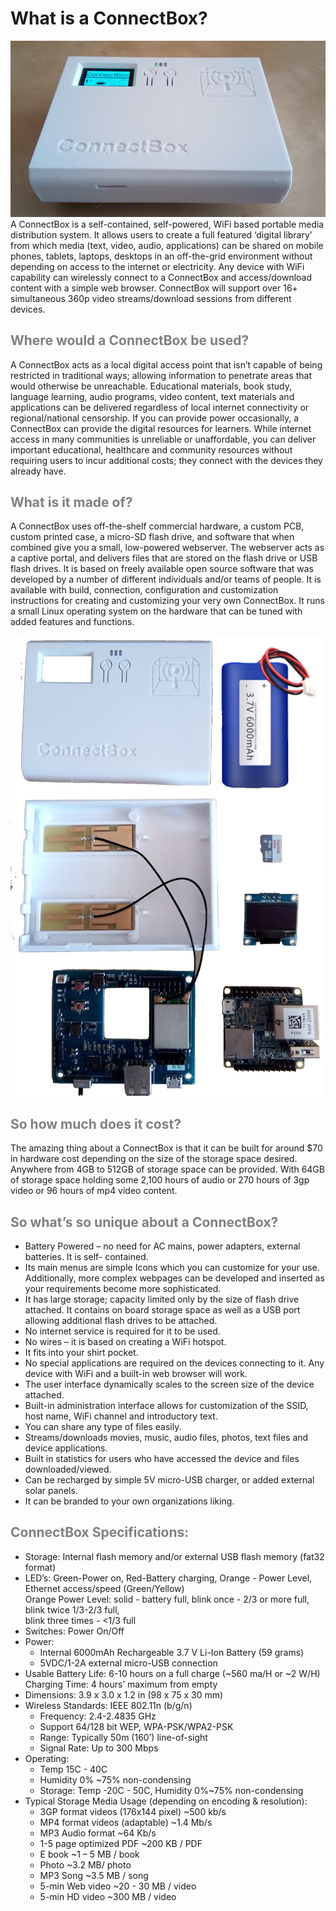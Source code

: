 # What is a ConnectBox?

![disassembled box](https://raw.githubusercontent.com/ConnectBox/website_posts/master/what_is_connectbox/cb.png "Disassembled ConnectBox")
A ConnectBox is a self-contained, self-powered, WiFi based portable media distribution system. It allows users to create a full featured ‘digital library’ from which media (text, video, audio, applications) can be shared on mobile phones, tablets, laptops, desktops in an off-the-grid environment without depending on access to the internet or electricity. Any device with WiFi capability can wirelessly connect to a ConnectBox and access/download content with a simple web browser. ConnectBox will support over 16+ simultaneous 360p video streams/download sessions from different devices.

## **<span style="color:gray">Where would a ConnectBox be used?</span>**

A ConnectBox acts as a local digital access point that isn’t capable of being restricted in traditional ways; allowing information to penetrate areas that would otherwise be unreachable. Educational materials, book study, language learning, audio programs, video content, text materials and applications can be delivered regardless of local internet connectivity or regional/national censorship. If you can provide power occasionally, a ConnectBox can provide the digital resources for learners. While internet access in many communities is unreliable or unaffordable, you can deliver important educational, healthcare and community resources without requiring users to incur additional costs; they connect with the devices they already have.

## **<span style="color:gray">What is it made of?</span>**

A ConnectBox uses off-the-shelf commercial hardware, a custom PCB, custom printed case, a micro-SD flash drive, and software that when combined give you a small, low-powered webserver. The webserver acts as a captive portal, and delivers files that are stored on the flash drive or USB flash drives. It is based on freely available open source software that was developed by a number of different individuals and/or teams of people. It is available with build, connection, configuration and customization instructions for creating and customizing your very own ConnectBox. It runs a small Linux operating system on the hardware that can be tuned with added features and functions.

![disassembled box](https://raw.githubusercontent.com/ConnectBox/website_posts/master/what_is_connectbox/connectbox_parts.png "Disassembled ConnectBox")


## **<span style="color:gray">So how much does it cost?</span>**

The amazing thing about a ConnectBox is that it can be built for around $70 in hardware cost depending on the size of the storage space desired. Anywhere from 4GB to 512GB of storage space can be provided. With 64GB of storage space holding some 2,100 hours of audio or 270 hours of 3gp video or 96 hours of mp4 video content.

## **<span style="color:gray">So what’s so unique about a ConnectBox?</span>**

+ Battery Powered – no need for AC mains, power adapters, external batteries. It is self- contained.
+ Its main menus are simple Icons which you can customize for your use. Additionally, more complex webpages can be developed and inserted as your requirements become more sophisticated.
+ It has large storage; capacity limited only by the size of flash drive attached. It contains on board storage space as well as a USB port allowing additional flash drives to be attached.
+ No internet service is required for it to be used.
+ No wires – it is based on creating a WiFi hotspot.
+ It fits into your shirt pocket.
+ No special applications are required on the devices connecting to it. Any device with WiFi and a built-in web browser will work.
+ The user interface dynamically scales to the screen size of the device attached.
+ Built-in administration interface allows for customization of the SSID, host name, WiFi channel and introductory text.
+ You can share any type of files easily.
+ Streams/downloads movies, music, audio files, photos, text files and device applications.
+ Built in statistics for users who have accessed the device and files downloaded/viewed.
+ Can be recharged by simple 5V micro-USB charger, or added external solar panels.
+ It can be branded to your own organizations liking.

## **<span style="color:gray">ConnectBox Specifications:</span>**

+ Storage: Internal flash memory and/or external USB flash memory (fat32 format) 
+ LED’s: Green-Power on, Red-Battery charging, Orange - Power Level, Ethernet access/speed (Green/Yellow)  
        Orange Power Level: solid - battery full, blink once - 2/3 or more full, blink twice 1/3-2/3 full,  
        blink three times - <1/3 full  
+ Switches: Power On/Off
+ Power: 
    + Internal 6000mAh Rechargeable 3.7 V Li-Ion Battery (59 grams)
    + 5VDC/1-2A external micro-USB connection
+ Usable Battery Life: 6-10 hours on a full charge (~560 ma/H or ~2 W/H) Charging Time: 4 hours’ maximum from empty
+ Dimensions: 3.9 x 3.0 x 1.2 in (98 x 75 x 30 mm)
+ Wireless Standards: IEEE 802.11n (b/g/n)
    + Frequency: 2.4-2.4835 GHz
    + Support 64/128 bit WEP, WPA-PSK/WPA2-PSK
    + Range: Typically 50m (160’) line-of-sight
    + Signal Rate: Up to 300 Mbps
+ Operating: 
    + Temp 15C - 40C
    + Humidity 0% ~75% non-condensing 
    + Storage: Temp -20C - 50C, Humidity 0%~75% non-condensing
+ Typical Storage Media Usage (depending on encoding & resolution):
    + 3GP format videos (176x144 pixel) ~500 kb/s 
    + MP4 format videos (adaptable) ~1.4 Mb/s
    + MP3 Audio format ~64 Kb/s
    + 1-5 page optimized PDF ~200 KB / PDF
    + E book ~1 – 5 MB / book
    + Photo ~3.2 MB/ photo
    + MP3 Song ~3.5 MB / song
    + 5-min Web video ~20 - 30 MB / video
    + 5-min HD video ~300 MB / video
